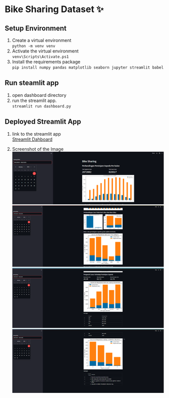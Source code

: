 # Bike Sharing Dataset ✨

## Setup Environment
1. Create a virtual environment <br>
`python -m venv venv`
2. Activate the virtual environment<br>
`venv\Scripts\Activate.ps1`
3. Install the requirements package<br>
`pip install numpy pandas matplotlib seaborn jupyter streamlit babel`


## Run steamlit app
1. open dashboard directory
2. run the streamlit app. <br>
`streamlit run dashboard.py`

## Deployed Streamlit App
1. link to the streamlit app<br>
[Streamlit Dahboard](https://bike-sharing-dataset-dqpc4dhyzpuk2vmhzmbjdf.streamlit.app/)

2. Screenshot of the Image
![](https://github.com/IbnuTopanAdib/bike-sharing-dataset/blob/main/assets/1.png?raw=true)
![](https://github.com/IbnuTopanAdib/bike-sharing-dataset/blob/main/assets/2.png?raw=true)
![](https://github.com/IbnuTopanAdib/bike-sharing-dataset/blob/main/assets/3.png?raw=true)
![](https://github.com/IbnuTopanAdib/bike-sharing-dataset/blob/main/assets/4.png?raw=true)




